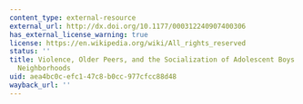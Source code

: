 ```yaml
---
content_type: external-resource
external_url: http://dx.doi.org/10.1177/000312240907400306
has_external_license_warning: true
license: https://en.wikipedia.org/wiki/All_rights_reserved
status: ''
title: Violence, Older Peers, and the Socialization of Adolescent Boys in Disadvantaged
  Neighborhoods
uid: aea4bc0c-efc1-47c8-b0cc-977cfcc88d48
wayback_url: ''
---
```

